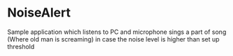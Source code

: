 # NoiseAlert
Sample application which listens to PC and microphone sings a part of song (Where old man is screaming) in case the noise level is higher than set up threshold
